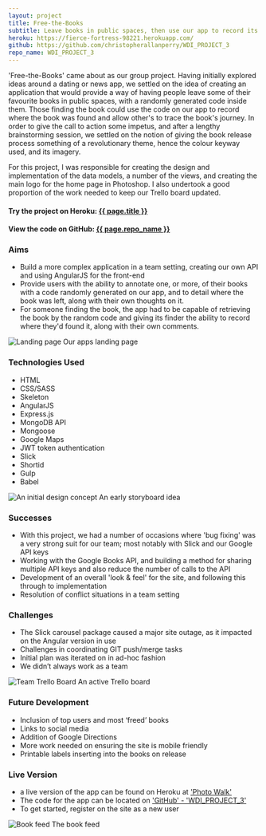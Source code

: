 ```yaml
---
layout: project
title: Free-the-Books
subtitle: Leave books in public spaces, then use our app to record its discovery by others, who'll leave it somewhere new and perpetuate the its journey.
heroku: https://fierce-fortress-98221.herokuapp.com/
github: https://github.com/christopherallanperry/WDI_PROJECT_3
repo_name: WDI_PROJECT_3
---
```


'Free-the-Books' came about as our group project. Having initially explored ideas around a dating or news app, we settled on the idea of creating an application that would provide a way of having people leave some of their favourite books in public spaces, with a randomly generated code inside them. Those finding the book could use the code on our app to record where the book was found and allow other's to trace the book's journey. In order to give the call to action some impetus, and after a lengthy brainstorming session, we settled on the notion of giving the book release process something of a revolutionary theme, hence the colour keyway used, and its imagery.

For this project, I was responsible for creating the design and implementation of the data models, a number of the views, and creating the main logo for the home page in Photoshop. I also undertook a good proportion of the work needed to keep our Trello board updated.

<h4>Try the project on Heroku: <a href="{{ page.heroku }}">{{ page.title }}</a></h4>
<h4>View the code on GitHub: <a href="{{ page.github }}">{{ page.repo_name }}</a></h4>

### Aims
- Build a more complex application in a team setting, creating our own API and using AngularJS for the front-end
- Provide users with the ability to annotate one, or more, of their books with a code randomly generated on our app, and to detail where the book was left, along with their own thoughts on it.
- For someone finding the book, the app had to be capable of retrieving the book by the random code and giving its finder the ability to record where they'd found it, along with their own comments.

![Landing page](../project_03_01.png)
Our apps landing page

### Technologies Used
- HTML
- CSS/SASS
- Skeleton
- AngularJS
- Express.js
- MongoDB API
- Mongoose
- Google Maps
- JWT token authentication
- Slick
- Shortid
- Gulp
- Babel

![An initial design concept](../project_03_05.jpg)
An early storyboard idea

### Successes
- With this project, we had a number of occasions where 'bug fixing' was a very strong suit for our team; most notably with Slick and our Google API keys
- Working with the Google Books API, and building a method for sharing multiple API keys and also reduce the number of calls to the API
- Development of an overall 'look & feel' for the site, and following this through to implementation
- Resolution of conflict situations in a team setting


### Challenges
- The Slick carousel package caused a major site outage, as it impacted on the Angular version in use
- Challenges in coordinating GIT push/merge tasks
- Initial plan was iterated on in ad-hoc fashion
- We didn’t always work as a team


![Team Trello Board](../project_03_01_trello.png)
An active Trello board

### Future Development
- Inclusion of top users and most ‘freed’ books
- Links to social media
- Addition of Google Directions
- More work needed on ensuring the site is mobile friendly
- Printable labels inserting into the books on release


### Live Version
- a live version of the app can be found on Heroku at ['Photo Walk'](https://fierce-fortress-98221.herokuapp.com/)
- The code for the app can be located on ['GitHub' - 'WDI_PROJECT_3'](https://github.com/christopherallanperry/WDI_PROJECT_3)
- To get started, register on the site as a new user

![Book feed](../project_03_03.png)
The book feed
